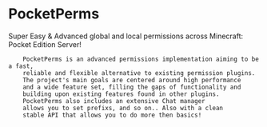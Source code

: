 # PocketPerms
Super Easy &amp; Advanced global and local permissions across Minecraft: Pocket Edition Server!


        PocketPerms is an advanced permissions implementation aiming to be a fast, 
        reliable and flexible alternative to existing permission plugins. 
        The project's main goals are centered around high performance 
        and a wide feature set, filling the gaps of functionality and 
        building upon existing features found in other plugins. 
        PocketPerms also includes an extensive Chat manager
        allows you to set prefixs, and so on.. Also with a clean
        stable API that allows you to do more then basics!
